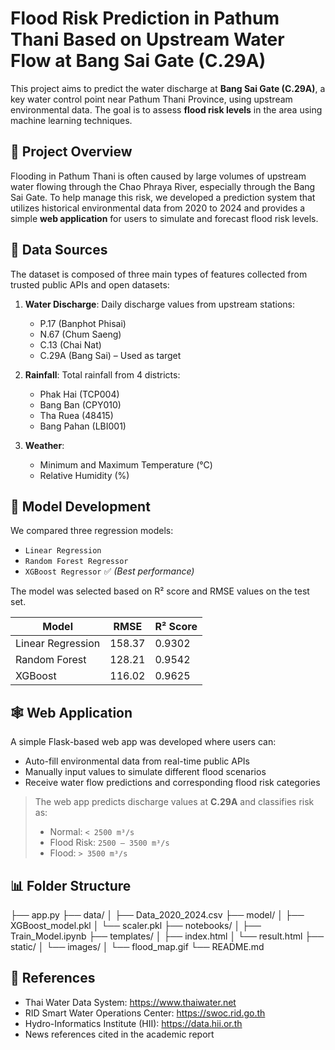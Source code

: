 # Flood Risk Prediction in Pathum Thani Based on Upstream Water Flow at Bang Sai Gate (C.29A)

This project aims to predict the water discharge at **Bang Sai Gate (C.29A)**, a key water control point near Pathum Thani Province, using upstream environmental data. The goal is to assess **flood risk levels** in the area using machine learning techniques.

## 🌊 Project Overview

Flooding in Pathum Thani is often caused by large volumes of upstream water flowing through the Chao Phraya River, especially through the Bang Sai Gate. To help manage this risk, we developed a prediction system that utilizes historical environmental data from 2020 to 2024 and provides a simple **web application** for users to simulate and forecast flood risk levels.

## 📁 Data Sources

The dataset is composed of three main types of features collected from trusted public APIs and open datasets:

1. **Water Discharge**: Daily discharge values from upstream stations:
   - P.17 (Banphot Phisai)
   - N.67 (Chum Saeng)
   - C.13 (Chai Nat)
   - C.29A (Bang Sai) – Used as target

2. **Rainfall**: Total rainfall from 4 districts:
   - Phak Hai (TCP004)
   - Bang Ban (CPY010)
   - Tha Ruea (48415)
   - Bang Pahan (LBI001)

3. **Weather**:
   - Minimum and Maximum Temperature (°C)
   - Relative Humidity (%)

## 🧠 Model Development

We compared three regression models:

- `Linear Regression`
- `Random Forest Regressor`
- `XGBoost Regressor` ✅ *(Best performance)*

The model was selected based on R² score and RMSE values on the test set.

| Model            | RMSE   | R² Score |
|------------------|--------|----------|
| Linear Regression| 158.37 | 0.9302   |
| Random Forest    | 128.21 | 0.9542   |
| XGBoost          | 116.02 | 0.9625   |

## 🕸️ Web Application

A simple Flask-based web app was developed where users can:

- Auto-fill environmental data from real-time public APIs
- Manually input values to simulate different flood scenarios
- Receive water flow predictions and corresponding flood risk categories

> The web app predicts discharge values at **C.29A** and classifies risk as:
> - Normal: `< 2500 m³/s`
> - Flood Risk: `2500 – 3500 m³/s`
> - Flood: `> 3500 m³/s`

## 📊 Folder Structure

├── app.py
├── data/
│   ├── Data_2020_2024.csv
├── model/
│   ├── XGBoost_model.pkl
│   └── scaler.pkl
├── notebooks/
│   ├── Train_Model.ipynb
├── templates/
│   ├── index.html
│   └── result.html
├── static/
│   └── images/
│       └── flood_map.gif
└── README.md

## 📌 References

- Thai Water Data System: https://www.thaiwater.net
- RID Smart Water Operations Center: https://swoc.rid.go.th
- Hydro-Informatics Institute (HII): https://data.hii.or.th
- News references cited in the academic report
